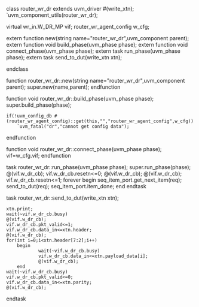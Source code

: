 class router_wr_dr extends uvm_driver #(write_xtn);
`uvm_component_utils(router_wr_dr);

virtual wr_in.W_DR_MP vif;
router_wr_agent_config w_cfg;

extern function new(string name="router_wr_dr",uvm_component parent);
extern function void build_phase(uvm_phase phase);
extern function void connect_phase(uvm_phase phase);
extern task run_phase(uvm_phase phase);
extern task send_to_dut(write_xtn xtn);

endclass

function router_wr_dr::new(string name="router_wr_dr",uvm_component parent);
	super.new(name,parent);
endfunction

function void router_wr_dr::build_phase(uvm_phase phase);
super.build_phase(phase);

	if(!uvm_config_db #(router_wr_agent_config)::get(this,"","router_wr_agent_config",w_cfg))
		`uvm_fatal("dr","cannot get config data");
	
endfunction

function void router_wr_dr::connect_phase(uvm_phase phase);
	vif=w_cfg.vif;
endfunction

task router_wr_dr::run_phase(uvm_phase phase);
super.run_phase(phase);
	@(vif.w_dr_cb);
	vif.w_dr_cb.resetn<=0;
	@(vif.w_dr_cb);
  @(vif.w_dr_cb);
	vif.w_dr_cb.resetn<=1;
	forever
		begin
			seq_item_port.get_next_item(req);
			send_to_dut(req);
			seq_item_port.item_done;
		end
endtask

task router_wr_dr::send_to_dut(write_xtn xtn);

	xtn.print;
	wait(~vif.w_dr_cb.busy)
	@(vif.w_dr_cb);
	vif.w_dr_cb.pkt_valid<=1;
	vif.w_dr_cb.data_in<=xtn.header;
	@(vif.w_dr_cb);
	for(int i=0;i<xtn.header[7:2];i++)
		begin
				wait(~vif.w_dr_cb.busy)
				vif.w_dr_cb.data_in<=xtn.payload_data[i];
				@(vif.w_dr_cb);
		end
	wait(~vif.w_dr_cb.busy)
	vif.w_dr_cb.pkt_valid<=0;
	vif.w_dr_cb.data_in<=xtn.parity;
	@(vif.w_dr_cb);
endtask

